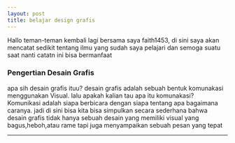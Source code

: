 ```yaml
---
layout: post
title: belajar design grafis
---
```


Hallo teman-teman kembali lagi bersama saya faith1453, di sini saya akan mencatat sedikit tentang ilmu yang sudah saya pelajari dan semoga suatu saat nanti catatn ini bisa bermanfaat

### Pengertian Desain Grafis
apa sih desain grafis ituu? desain grafis adalah sebuah bentuk komunakasi menggunakan Visual. lalu apakah kalian
tau apa itu komunakasi? Komunikasi adalah siapa berbicara dengan siapa tentang apa bagaimana caranya. jadi di sini bisa kita bisa simpulkan secara sederhana bahwa desain grafis tidak hanya sebuah desain yang memiliki visual yang bagus,heboh,atau rame tapi juga menyampaikan sebuah pesan yang tepat

 
---

